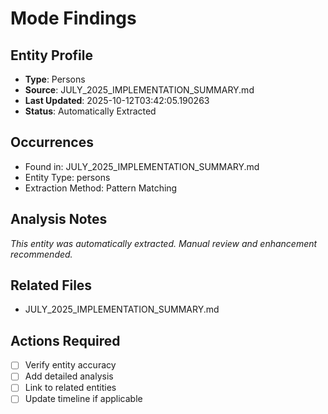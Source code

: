 # Mode Findings

## Entity Profile
- **Type**: Persons
- **Source**: JULY_2025_IMPLEMENTATION_SUMMARY.md
- **Last Updated**: 2025-10-12T03:42:05.190263
- **Status**: Automatically Extracted

## Occurrences
- Found in: JULY_2025_IMPLEMENTATION_SUMMARY.md
- Entity Type: persons
- Extraction Method: Pattern Matching

## Analysis Notes
*This entity was automatically extracted. Manual review and enhancement recommended.*

## Related Files
- JULY_2025_IMPLEMENTATION_SUMMARY.md

## Actions Required
- [ ] Verify entity accuracy
- [ ] Add detailed analysis
- [ ] Link to related entities
- [ ] Update timeline if applicable
